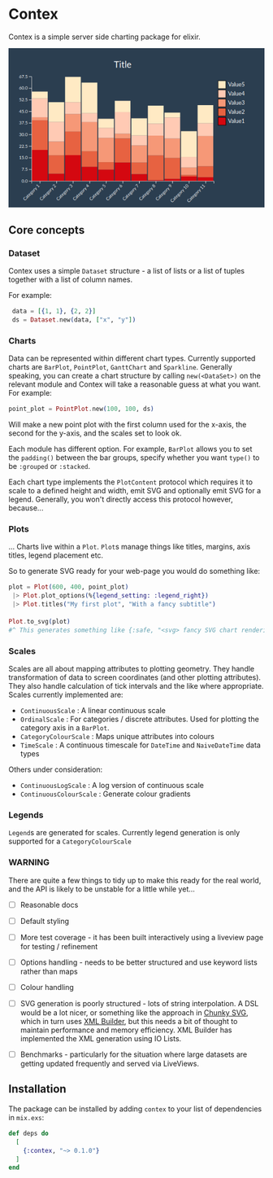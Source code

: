 # Contex

Contex is a simple server side charting package for elixir.

![Example Barchart](./samples/barchart.png "Example Barchart")

## Core concepts

### Dataset 
Contex uses a simple `Dataset` structure - a list of lists or a list of tuples together with a list of column names.

For example:
```elixir
 data = [{1, 1}, {2, 2}]
 ds = Dataset.new(data, ["x", "y"])
```

### Charts
Data can be represented within different chart types. Currently supported charts are `BarPlot`, `PointPlot`, `GanttChart` and `Sparkline`. Generally speaking, you can create a chart structure by calling `new(<DataSet>)` on the relevant module and Contex will take a reasonable guess at what you want. For example:

```elixir
point_plot = PointPlot.new(100, 100, ds)
```

Will make a new point plot with the first column used for the x-axis, the second for the y-axis, and the scales set to look ok.

Each module has different option. For example, `BarPlot` allows you to set the `padding()` between the bar groups, specify whether you want `type()` to be `:grouped` or `:stacked`.

Each chart type implements the `PlotContent` protocol which requires it to scale to a defined height and width, emit SVG and optionally emit SVG for a legend. Generally, you won't directly access this protocol however, because...

### Plots
... Charts live within a `Plot`. `Plot`s manage things like titles, margins, axis titles, legend placement etc.

So to generate SVG ready for your web-page you would do something like:

```elixir
plot = Plot(600, 400, point_plot)
 |> Plot.plot_options(%{legend_setting: :legend_right})
 |> Plot.titles("My first plot", "With a fancy subtitle")

Plot.to_svg(plot) 
#^ This generates something like {:safe, "<svg> fancy SVG chart rendering stuff representing your plot</svg>"}
``` 

### Scales
Scales are all about mapping attributes to plotting geometry. They handle transformation of data to screen coordinates (and other plotting attributes). They also handle calculation of tick intervals and the like where appropriate. Scales currently implemented are:

- `ContinuousScale` : A linear continuous scale
- `OrdinalScale` : For categories / discrete attributes. Used for plotting the category axis in a `BarPlot`.
- `CategoryColourScale` : Maps unique attributes into colours
- `TimeScale` : A continuous timescale for `DateTime` and `NaiveDateTime` data types

Others under consideration:
 - `ContinuousLogScale` : A log version of continuous scale
 - `ContinuousColourScale` : Generate colour gradients


### Legends
`Legend`s are generated for scales. Currently legend generation is only supported for a `CategoryColourScale`

### WARNING
There are quite a few things to tidy up to make this ready for the real world, and the API is likely to be unstable for a little while yet...

- [ ] Reasonable docs
- [ ] Default styling
- [ ] More test coverage - it has been built interactively using a liveview page for testing / refinement
- [ ] Options handling - needs to be better structured and use keyword lists rather than maps
- [ ] Colour handling
- [ ] SVG generation is poorly structured - lots of string interpolation. A DSL would be a lot nicer, or something like the approach in [Chunky SVG](https://github.com/mmmries/chunky_svg/), which in turn uses [XML Builder](https://github.com/joshnuss/xml_builder), but this needs a bit of thought to maintain performance and memory efficiency. XML Builder has implemented the XML generation using IO Lists.
- [ ] Benchmarks - particularly for the situation where large datasets are getting updated frequently and served via LiveViews.


## Installation

The package can be installed
by adding `contex` to your list of dependencies in `mix.exs`:

```elixir
def deps do
  [
    {:contex, "~> 0.1.0"}
  ]
end
```



